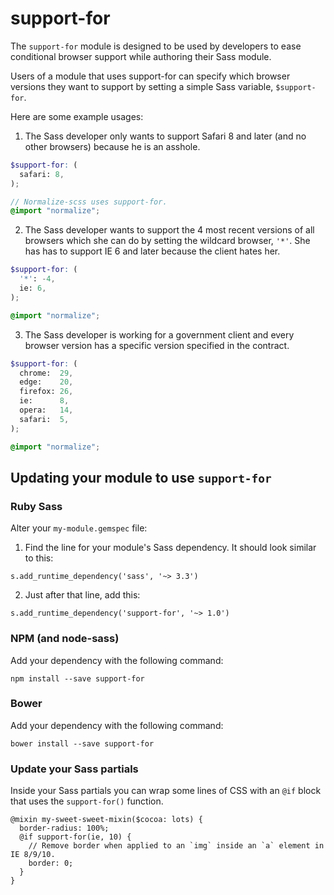# support-for

The `support-for` module is designed to be used by developers to ease conditional browser support while authoring their Sass module.

Users of a module that uses support-for can specify which browser versions they want to support by setting a simple Sass variable, `$support-for`.

Here are some example usages:

1. The Sass developer only wants to support Safari 8 and later (and no other browsers) because he is an asshole.

```scss
$support-for: (
  safari: 8,
);

// Normalize-scss uses support-for.
@import "normalize";
```

2. The Sass developer wants to support the 4 most recent versions of all browsers which she can do by setting the wildcard browser, `'*'`. She has has to support IE 6 and later because the client hates her.

```scss
$support-for: (
  '*': -4,
  ie: 6,
);

@import "normalize";
```

3. The Sass developer is working for a government client and every browser version has a specific version specified in the contract.

```scss
$support-for: (
  chrome:  29,
  edge:    20,
  firefox: 26,
  ie:      8,
  opera:   14,
  safari:  5,
);

@import "normalize";
```

## Updating your module to use `support-for`

### Ruby Sass

Alter your `my-module.gemspec` file:

1. Find the line for your module's Sass dependency. It should look similar to this:
  ```
  s.add_runtime_dependency('sass', '~> 3.3')
  ```
2. Just after that line, add this:
  ```
  s.add_runtime_dependency('support-for', '~> 1.0')
  ```

### NPM (and node-sass)

Add your dependency with the following command:
```
npm install --save support-for
```

### Bower

Add your dependency with the following command:
```
bower install --save support-for
```

### Update your Sass partials

Inside your Sass partials you can wrap some lines of CSS with an `@if` block that uses the `support-for()` function.

```
@mixin my-sweet-sweet-mixin($cocoa: lots) {
  border-radius: 100%;
  @if support-for(ie, 10) {
    // Remove border when applied to an `img` inside an `a` element in IE 8/9/10.
    border: 0;
  }
}
```
